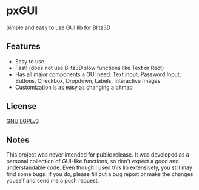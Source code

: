 pxGUI
=====

Simple and easy to use GUI lib for Blitz3D

Features
-------
* Easy to use
* Fast! (does not use Blitz3D slow functions like Text or Rect)
* Has all major components a GUI need: Text input, Password Input, Buttons, Checkbox, Dropdown, Labels, Interactive Images
* Customization is as easy as changing a bitmap

License
-----------
[GNU LGPLv3](https://www.gnu.org/licenses/lgpl.html)

Notes
---------
This project was never intended for public release. It was developed as a personal collection of GUI-like functions, so don't expect a good and understandable code. 
Even though I used this lib extensively, you still may find some bugs. If you do, please fill out a bug report or make the changes youself and send me a push request.
